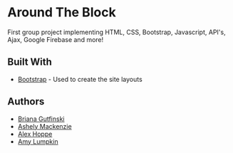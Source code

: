 # Around The Block

First group project implementing HTML, CSS, Bootstrap, Javascript, API's, Ajax, Google Firebase and more!

## Built With

* [Bootstrap](https://getbootstrap.com/) - Used to create the site layouts

## Authors

* [Briana Gutfinski](https://github.com/brianagutfinski)
* [Ashely Mackenzie](https://github.com/asmacken)
* [Alex Hoppe](https://github.com/amhoppe)
* [Amy Lumpkin](https://github.com/amylumpkin)